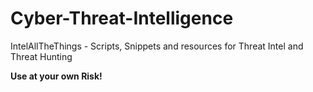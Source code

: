 # Cyber-Threat-Intelligence
IntelAllTheThings - Scripts, Snippets and resources for Threat Intel and Threat Hunting

**Use at your own Risk!**

